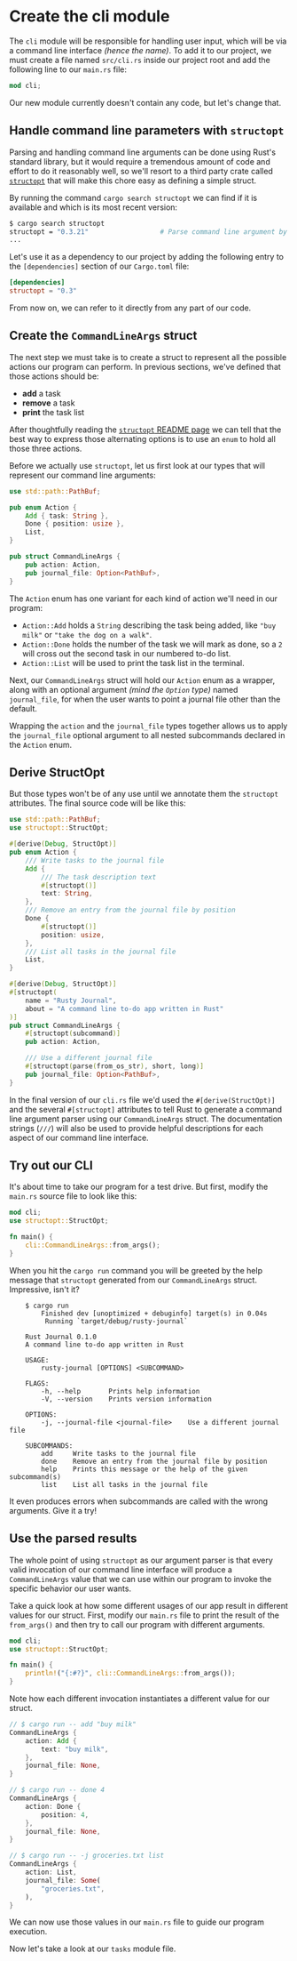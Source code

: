 # Create the cli module

The `cli` module will be responsible for handling user input, which will be via a command line
interface *(hence the name)*. To add it to our project, we must create a file named `src/cli.rs` inside
our project root and add the following line to our `main.rs` file:

```rust
mod cli;
```

Our new module currently doesn't contain any code, but let's change that.

## Handle command line parameters with `structopt`

Parsing and handling command line arguments can be done using Rust's standard library, but it would
require a tremendous amount of code and effort to do it reasonably well, so we'll resort to a third
party crate called [`structopt`](https://crates.io/crates/structopt) that will make this chore easy as defining a simple struct.

By running the command `cargo search structopt` we can find if it is available and which is its most
recent version:

```sh
$ cargo search structopt
structopt = "0.3.21"                  # Parse command line argument by defining a struct.
...
```

Let's use it as a dependency to our project by adding the following entry to the `[dependencies]`
section of our `Cargo.toml` file:

```toml
[dependencies]
structopt = "0.3"
```

From now on, we can refer to it directly from any part of our code.

## Create the `CommandLineArgs` struct

The next step we must take is to create a struct to represent all the possible actions our program
can perform. In previous sections, we've defined that those actions should be:

- **add** a task
- **remove** a task
- **print** the task list

After thoughtfully reading the [`structopt` README page](https://github.com/TeXitoi/structopt) we can tell that the best way to express those alternating options is to use an `enum` to hold all those three actions.

Before we actually use `structopt`, let us first look at our types that will represent our command
line arguments:

```rust
use std::path::PathBuf;

pub enum Action {
    Add { task: String },
    Done { position: usize },
    List,
}

pub struct CommandLineArgs {
    pub action: Action,
    pub journal_file: Option<PathBuf>,
}
```

The `Action` enum has one variant for each kind of action we'll need in our program:

- `Action::Add` holds a `String` describing the task being added, like `"buy milk"` or `"take the dog
  on a walk"`.
- `Action::Done` holds the number of the task we will mark as done, so a `2` will cross out the
  second task in our numbered to-do list.
- `Action::List` will be used to print the task list in the terminal.

Next, our `CommandLineArgs` struct will hold our `Action` enum as a wrapper, along with an optional
argument *(mind the `Option` type)* named `journal_file`, for when the user wants to point a journal
file other than the default.

Wrapping the `action` and the `journal_file` types together allows us to apply the `journal_file`
optional argument to all nested subcommands declared in the `Action` enum.

## Derive StructOpt

But those types won't be of any use until we annotate them the `structopt` attributes. The final
source code will be like this:

```rust
use std::path::PathBuf;
use structopt::StructOpt;

#[derive(Debug, StructOpt)]
pub enum Action {
    /// Write tasks to the journal file
    Add {
        /// The task description text
        #[structopt()]
        text: String,
    },
    /// Remove an entry from the journal file by position
    Done {
        #[structopt()]
        position: usize,
    },
    /// List all tasks in the journal file
    List,
}

#[derive(Debug, StructOpt)]
#[structopt(
    name = "Rusty Journal",
    about = "A command line to-do app written in Rust"
)]
pub struct CommandLineArgs {
    #[structopt(subcommand)]
    pub action: Action,

    /// Use a different journal file
    #[structopt(parse(from_os_str), short, long)]
    pub journal_file: Option<PathBuf>,
}
```

In the final version of our `cli.rs` file we'd used the `#[derive(StructOpt)]` and the several
`#[structopt]` attributes to tell Rust to generate a command line argument parser using our
`CommandLineArgs` struct. The documentation strings (`///`) will also be used to provide helpful
descriptions for each aspect of our command line interface.

## Try out our CLI

It's about time to take our program for a test drive. But first, modify the `main.rs` source file to look like
this:

```rust
mod cli;
use structopt::StructOpt;

fn main() {
    cli::CommandLineArgs::from_args();
}
```

When you hit the `cargo run` command you will be greeted by the help message that `structopt`
generated from our `CommandLineArgs` struct. Impressive, isn't it?

```output
    $ cargo run
        Finished dev [unoptimized + debuginfo] target(s) in 0.04s
         Running `target/debug/rusty-journal`

    Rust Journal 0.1.0
    A command line to-do app written in Rust

    USAGE:
        rusty-journal [OPTIONS] <SUBCOMMAND>

    FLAGS:
        -h, --help       Prints help information
        -V, --version    Prints version information

    OPTIONS:
        -j, --journal-file <journal-file>    Use a different journal file

    SUBCOMMANDS:
        add     Write tasks to the journal file
        done    Remove an entry from the journal file by position
        help    Prints this message or the help of the given subcommand(s)
        list    List all tasks in the journal file
```

It even produces errors when subcommands are called with the wrong arguments. Give it a try!

## Use the parsed results

The whole point of using `structopt` as our argument parser is that every valid invocation of our
command line interface will produce a `CommandLineArgs` value that we can use within our program to
invoke the specific behavior our user wants.

Take a quick look at how some different usages of our app result in different values for our struct.
First, modify our `main.rs` file to print the result of the `from_args()` and then try to call our
program with different arguments.

```rust
mod cli;
use structopt::StructOpt;

fn main() {
    println!("{:#?}", cli::CommandLineArgs::from_args());
}
```

Note how each different invocation instantiates a different value for our struct.

```rust
// $ cargo run -- add "buy milk"
CommandLineArgs {
    action: Add {
        text: "buy milk",
    },
    journal_file: None,
}

// $ cargo run -- done 4
CommandLineArgs {
    action: Done {
        position: 4,
    },
    journal_file: None,
}

// $ cargo run -- -j groceries.txt list
CommandLineArgs {
    action: List,
    journal_file: Some(
        "groceries.txt",
    ),
}
```

We can now use those values in our `main.rs` file to guide our program execution.

Now let's take a look at our `tasks` module file.
